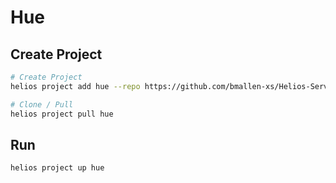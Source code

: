 # Hue

## Create Project

```sh
# Create Project
helios project add hue --repo https://github.com/bmallen-xs/Helios-Services --ref main --path hue

# Clone / Pull
helios project pull hue
```

## Run

```sh
helios project up hue
```